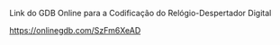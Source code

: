 Link do GDB Online para a Codificação do Relógio-Despertador Digital

https://onlinegdb.com/SzFm6XeAD
